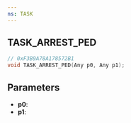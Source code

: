 ```yaml
---
ns: TASK
---
```

## TASK_ARREST_PED

```c
// 0xF3B9A78A178572B1
void TASK_ARREST_PED(Any p0, Any p1);
```

## Parameters
* **p0**:
* **p1**:
